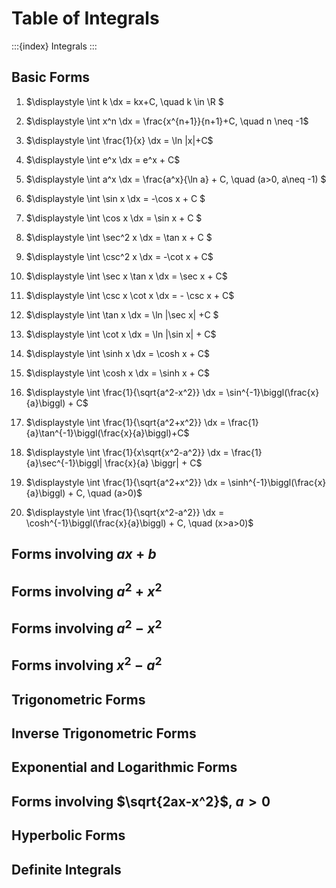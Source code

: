 # Table of Integrals

:::{index} Integrals
:::

## Basic Forms

1. $\displaystyle \int k \dx = kx+C, \quad k \in \R $
2. $\displaystyle \int x^n \dx = \frac{x^{n+1}}{n+1}+C, \quad n \neq -1$
3. $\displaystyle \int \frac{1}{x} \dx = \ln |x|+C$
4. $\displaystyle \int e^x \dx = e^x + C$
5. $\displaystyle \int a^x \dx  = \frac{a^x}{\ln a} + C, \quad (a>0, a\neq -1) $
6. $\displaystyle \int \sin x \dx = -\cos x + C $
7. $\displaystyle \int \cos x \dx = \sin x + C $
8. $\displaystyle \int \sec^2 x \dx = \tan x + C $
9. $\displaystyle \int \csc^2 x \dx = -\cot x + C$
10. $\displaystyle \int \sec x \tan x \dx = \sec x + C$

11. $\displaystyle \int \csc x \cot x \dx = - \csc x + C$
12. $\displaystyle \int \tan x \dx = \ln |\sec x| +C $
13. $\displaystyle \int \cot x \dx = \ln |\sin x| + C$
14. $\displaystyle \int \sinh x \dx = \cosh x + C$
15. $\displaystyle \int \cosh x \dx = \sinh x + C$
16. $\displaystyle \int \frac{1}{\sqrt{a^2-x^2}} \dx = \sin^{-1}\biggl(\frac{x}{a}\biggl) + C$
17. $\displaystyle \int \frac{1}{\sqrt{a^2+x^2}} \dx = \frac{1}{a}\tan^{-1}\biggl(\frac{x}{a}\biggl)+C$
18. $\displaystyle \int \frac{1}{x\sqrt{x^2-a^2}} \dx = \frac{1}{a}\sec^{-1}\biggl| \frac{x}{a} \biggr| + C$
19. $\displaystyle \int \frac{1}{\sqrt{a^2+x^2}} \dx = \sinh^{-1}\biggl(\frac{x}{a}\biggl) + C, \quad (a>0)$
20. $\displaystyle \int \frac{1}{\sqrt{x^2-a^2}} \dx = \cosh^{-1}\biggl(\frac{x}{a}\biggl) + C, \quad (x>a>0)$


## Forms involving $ax+b$

## Forms involving $a^2+x^2$

## Forms involving $a^2-x^2$

## Forms involving $x^2-a^2$

## Trigonometric Forms

## Inverse Trigonometric Forms

## Exponential and Logarithmic Forms

## Forms involving $\sqrt{2ax-x^2}$, $a>0$

## Hyperbolic Forms

## Definite Integrals